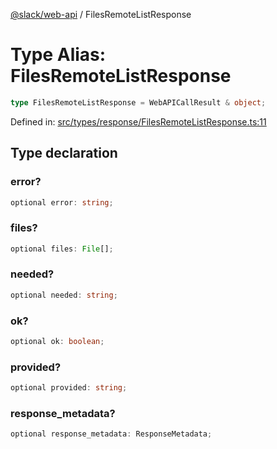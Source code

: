 [@slack/web-api](../index.md) / FilesRemoteListResponse

# Type Alias: FilesRemoteListResponse

```ts
type FilesRemoteListResponse = WebAPICallResult & object;
```

Defined in: [src/types/response/FilesRemoteListResponse.ts:11](https://github.com/slackapi/node-slack-sdk/blob/main/packages/web-api/src/types/response/FilesRemoteListResponse.ts#L11)

## Type declaration

### error?

```ts
optional error: string;
```

### files?

```ts
optional files: File[];
```

### needed?

```ts
optional needed: string;
```

### ok?

```ts
optional ok: boolean;
```

### provided?

```ts
optional provided: string;
```

### response\_metadata?

```ts
optional response_metadata: ResponseMetadata;
```
